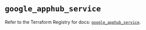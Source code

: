 # `google_apphub_service`

Refer to the Terraform Registry for docs: [`google_apphub_service`](https://registry.terraform.io/providers/hashicorp/google/6.33.0/docs/resources/apphub_service).
